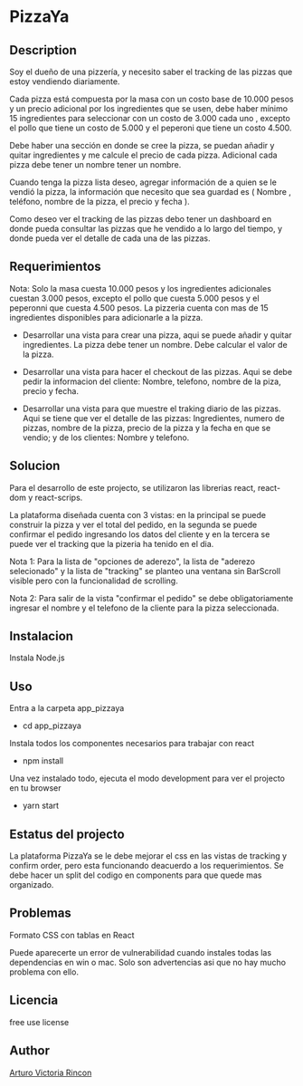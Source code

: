 # PizzaYa

## Description

Soy el dueño de una pizzería, y necesito saber el tracking de las pizzas que estoy vendiendo diariamente.

Cada pizza está compuesta por la masa con un costo base de 10.000 pesos y un precio adicional por los ingredientes que se usen, debe haber mínimo 15 ingredientes para seleccionar con un costo de 3.000 cada uno , excepto el pollo que tiene un costo de 5.000 y el peperoni que tiene un costo 4.500.

Debe haber una sección en donde se cree la pizza, se puedan añadir y quitar ingredientes y me calcule el precio de cada pizza. Adicional cada pizza debe tener un nombre tener un nombre.

Cuando tenga la pizza lista deseo, agregar información de a quien se le vendió la pizza, la información que necesito que sea guardad es ( Nombre , teléfono, nombre de la pizza, el precio y fecha ).

Como deseo ver el tracking de las pizzas debo tener un dashboard en donde pueda consultar las pizzas que he vendido a lo largo del tiempo, y donde pueda ver el detalle de cada una de las pizzas.

## Requerimientos

Nota: Solo la masa cuesta 10.000 pesos y los ingredientes adicionales cuestan 3.000 pesos, excepto el pollo que cuesta 5.000 pesos y el peperonni que cuesta 4.500 pesos. La pizzeria cuenta con mas de 15 ingredientes disponibles para adicionarle a la pizza.

- Desarrollar una vista para crear una pizza, aqui se puede añadir y quitar ingredientes. La pizza debe tener un nombre. Debe calcular el valor de la pizza.

- Desarrollar una vista para hacer el checkout de las pizzas. Aqui se debe pedir la informacion del cliente: Nombre, telefono, nombre de la piza, precio y fecha.

- Desarrollar una vista para que muestre el traking diario de las pizzas. Aqui se tiene que ver el detalle de las pizzas: Ingredientes, numero de pizzas, nombre de la pizza, precio de la pizza y la fecha en que se vendio; y de los clientes: Nombre y telefono.

## Solucion

Para el desarrollo de este projecto, se utilizaron las librerias react, react-dom y react-scrips.

La plataforma diseñada cuenta con 3 vistas: en la principal se puede construir la pizza y ver el total del pedido, en la segunda se puede confirmar el pedido ingresando los datos del cliente y en la tercera se puede ver el tracking que la pizeria ha tenido en el dia.

Nota 1: Para la lista de "opciones de aderezo", la lista de "aderezo selecionado" y la lista de "tracking" se planteo una ventana sin BarScroll visible pero con la funcionalidad de scrolling.

Nota 2: Para salir de la vista "confirmar el pedido" se debe obligatoriamente ingresar el nombre y el telefono de la cliente para la pizza seleccionada.

## Instalacion

Instala Node.js

## Uso

Entra a la carpeta app_pizzaya
- cd app_pizzaya

Instala todos los componentes necesarios para trabajar con react
- npm install

Una vez instalado todo, ejecuta el modo development para ver el projecto en tu browser
- yarn start

## Estatus del projecto

La plataforma PizzaYa se le debe mejorar el css en las vistas de tracking y confirm order, pero esta funcionando deacuerdo a los requerimientos. Se debe hacer un split del codigo en components para que quede mas organizado.

## Problemas

Formato CSS con tablas en React

Puede aparecerte un error de vulnerabilidad cuando instales todas las dependencias en win o mac. Solo son advertencias asi que no hay mucho problema con ello.

## Licencia

free use license

## Author

[Arturo Victoria Rincon](https://github.com/arvicrin)